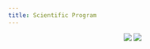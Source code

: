 ```yaml
---
title: Scientific Program
---
```


<center>
  <img src="/assets/events/scientific_program.png" />
  <img src="/assets/events/scientific_program_2.png" />
</center>
